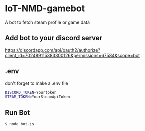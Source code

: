 # IoT-NMD-gamebot
A bot to fetch steam profile or game data
## Add bot to your discord server
https://discordapp.com/api/oauth2/authorize?client_id=702489115383300126&permissions=67584&scope=bot

## .env
don't forget to make a .env file
```sh
DISCORD_TOKEN=Yourtoken
STEAM_TOKEN=YourSteamApiToken
```
## Run Bot
```sh
$ node bot.js
```
